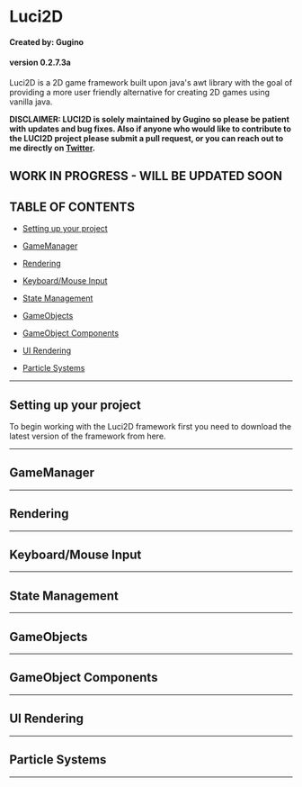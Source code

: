 
# **Luci2D**

#### Created by: Gugino
#### version 0.2.7.3a

Luci2D is a 2D game framework built upon java's awt library with the goal of providing a more user friendly alternative for creating 2D games using vanilla java.

**DISCLAIMER: LUCI2D is solely maintained by Gugino so please be patient with updates and bug fixes. Also if anyone who would like to contribute to the LUCI2D project please submit a pull request, or you can reach out to me directly on [Twitter](https://twitter.com/JoshuaGugino).**


## **WORK IN PROGRESS - WILL BE UPDATED SOON**

## **TABLE OF CONTENTS**

- [Setting up your project](#setting-up-your-project)

- [GameManager](#gamemanager)

- [Rendering](#rendering)

- [Keyboard/Mouse Input](#keyboardmouse-input)

- [State Management](#state-management)

- [GameObjects](#gameobjects)

- [GameObject Components](#gameobject-components)

- [UI Rendering](#ui-rendering)

- [Particle Systems](#particle-systems)

---

## Setting up your project

To begin working with the Luci2D framework first you need to download the latest version of the framework from here.

---

## GameManager

---

## Rendering

---

## Keyboard/Mouse Input

---

## State Management

---

## GameObjects

---

## GameObject Components

---

## UI Rendering

---

## Particle Systems

---
